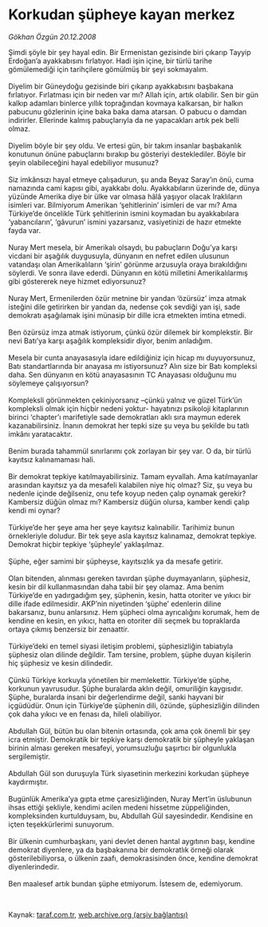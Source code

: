 # Korkudan şüpheye kayan merkez

*Gökhan Özgün 20.12.2008*

<div class="taraf_structure_2col_1zq">
<div class="margen_n">



 <p>Şimdi şöyle bir şey hayal edin. Bir Ermenistan gezisinde biri çıkarıp Tayyip Erdoğan’a ayakkabısını fırlatıyor. Hadi işin içine, bir türlü tarihe gömülemediği için tarihçilere gömülmüş bir şeyi sokmayalım. <br/><br/>Diyelim bir Güneydoğu gezisinde biri çıkarıp ayakkabısını başbakana fırlatıyor. Fırlatması için bir neden var mı? Allah için, artık olabilir. Sen bir gün kalkıp adamları binlerce yıllık toprağından kovmaya kalkarsan, bir halkın pabucunu gözlerinin içine baka baka dama atarsan. O pabucu o damdan indirirler. Ellerinde kalmış pabuçlarıyla da ne yapacakları artık pek belli olmaz. <br/><br/>Diyelim böyle bir şey oldu. Ve ertesi gün, bir takım insanlar başbakanlık konutunun önüne pabuçlarını bırakıp bu gösteriyi desteklediler. Böyle bir şeyin olabileceğini hayal edebiliyor musunuz? <br/><br/>Siz imkânsızı hayal etmeye çalışadurun, şu anda Beyaz Saray’ın önü, cuma namazında cami kapısı gibi, ayakkabı dolu. Ayakkabıların üzerinde de, dünya yüzünde Amerika diye bir ülke var olmasa hâlâ yaşıyor olacak Iraklıların isimleri var. Bilmiyorum Amerikan ‘şehitlerinin’ isimleri de var mı? Ama Türkiye’de öncelikle Türk şehitlerinin ismini koymadan bu ayakkabılara ‘yabancıların’, ‘gâvurun’ ismini yazarsanız, vasiyetinizi de hazır etmekte fayda var. <br/><br/>Nuray Mert mesela, bir Amerikalı olsaydı, bu pabuçların Doğu’ya karşı vicdani bir aşağılık duygusuyla, dünyanın en nefret edilen ulusunun vatandaşı olan Amerikalıların ‘şirin’ görünme arzusuyla oraya bırakıldığını söylerdi. Ve sonra ilave ederdi. Dünyanın en kötü milletini Amerikalılarmış gibi göstererek neye hizmet ediyorsunuz? <br/><br/>Nuray Mert, Ermenilerden özür metnine bir yandan ‘özürsüz’ imza atmak isteğini dile getirirken bir yandan da, nedense çok sevdiği yan işi, sade demokratı aşağılamak işini münasip bir dille icra etmekten imtina etmedi. <br/><br/>Ben özürsüz imza atmak istiyorum, çünkü özür dilemek bir komplekstir. Bir nevi Batı’ya karşı aşağılık kompleksidir diyor, benim anladığım. <br/><br/>Mesela bir cunta anayasasıyla idare edildiğiniz için hicap mı duyuyorsunuz, Batı standartlarında bir anayasa mı istiyorsunuz? Alın size bir Batı kompleksi daha. Sen dünyanın en kötü anayasasının TC Anayasası olduğunu mu söylemeye çalışıyorsun? <br/><br/>Kompleksli görünmekten çekiniyorsanız –çünkü yalnız ve güzel Türk’ün kompleksli olmak için hiçbir nedeni yoktur- hayatınızı psikoloji kitaplarının birinci ‘chapter’ı marifetiyle sade demokratları aklı sıra maymun ederek kazanabilirsiniz. İnanın demokrat her tepki size şu veya bu şekilde bu tatlı imkânı yaratacaktır. <br/><br/>Benim burada tahammül sınırlarımı çok zorlayan bir şey var. O da, bir türlü kayıtsız kalınamaması hali. <br/><br/>Bir demokrat tepkiye katılmayabilirsiniz. Tamam eyvallah. Ama katılmayanlar arasından kayıtsız ya da mesafeli kalabilen niye hiç olmaz? Siz, şu veya bu nedenle içinde değilseniz, onu tefe koyup neden çalıp oynamak gerekir? Kambersiz düğün olmaz mı? Kambersiz düğün olursa, kamber kendi çalıp kendi mi oynar? <br/><br/>Türkiye’de her şeye ama her şeye kayıtsız kalınabilir. Tarihimiz bunun örnekleriyle doludur. Bir tek şeye asla kayıtsız kalınamaz, demokrat tepkiye. Demokrat hiçbir tepkiye ‘şüpheyle’ yaklaşılmaz. <br/><br/>Şüphe, eğer samimi bir şüpheyse, kayıtsızlık ya da mesafe getirir. <br/><br/>Olan bitenden, alınması gereken tavırdan şüphe duymayanların, şüphesiz, kesin bir dil kullanmasından daha tabii bir şey olamaz. Ama benim Türkiye’de en yadırgadığım şey, şüphenin, kesin, hatta otoriter ve yıkıcı bir dille ifade edilmesidir. AKP’nin niyetinden ‘şüphe’ edenlerin diline bakarsanız, bunu anlarsınız. Hem şüpheci olma ayrıcalığını korumak, hem de kendine en kesin, en yıkıcı, hatta en otoriter dili seçmek bu topraklarda ortaya çıkmış benzersiz bir zenaattir. <br/><br/>Türkiye’deki en temel siyasi iletişim problemi, şüphesizliğin tabiatıyla şüphesiz olan dilinde değildir. Tam tersine, problem, şüphe duyan kişilerin hiç şüphesiz ve kesin dilindedir. <br/><br/>Çünkü Türkiye korkuyla yönetilen bir memlekettir. Türkiye’de şüphe, korkunun yavrusudur. Şüphe buralarda aklın değil, omuriliğin kaygısıdır. Şüphe, buralarda insani bir değerlendirme değil, sanki hayvani bir içgüdüdür. Onun için Türkiye’de şüphenin dili, özünde, şüphesizliğin dilinden çok daha yıkıcı ve en fenası da, hileli olabiliyor. <br/><br/>Abdullah Gül, bütün bu olan bitenin ortasında, çok ama çok önemli bir şey icra etmiştir. Demokratik bir tepkiye karşı demokratik bir şüpheyle yaklaşan birinin alması gereken mesafeyi, yorumsuzluğu şaşırtıcı bir olgunlukla sergilemiştir. <br/><br/>Abdullah Gül son duruşuyla Türk siyasetinin merkezini korkudan şüpheye kaydırmıştır. <br/><br/>Bugünlük Amerika’ya gıpta etme çaresizliğinden, Nuray Mert’in üslubunun ihsas ettiği şekliyle, kendimi acilen medeni hissetme züppeliğinden, kompleksinden kurtulduysam, bu, Abdullah Gül sayesindedir. Kendisine en içten teşekkürlerimi sunuyorum. <br/><br/>Bir ülkenin cumhurbaşkanı, yani devlet denen hantal aygıtının başı, kendine demokrat diyenlere, ya da başbakanına bir demokratlık örneği olarak gösterilebiliyorsa, o ülkenin zaafı, demokrasisinden önce, kendine demokrat diyenlerindedir. <br/><br/>Ben maalesef artık bundan şüphe etmiyorum. İstesem de, edemiyorum.</p>

<br/>


<div id="taraf_not">
</div>

</div>


</div>

Kaynak: [taraf.com.tr](http://taraf.com.tr:80/makale/3192.htm), [web.archive.org (arşiv bağlantısı)](http://web.archive.org/web/20090131231337/http://taraf.com.tr:80/makale/3192.htm)
